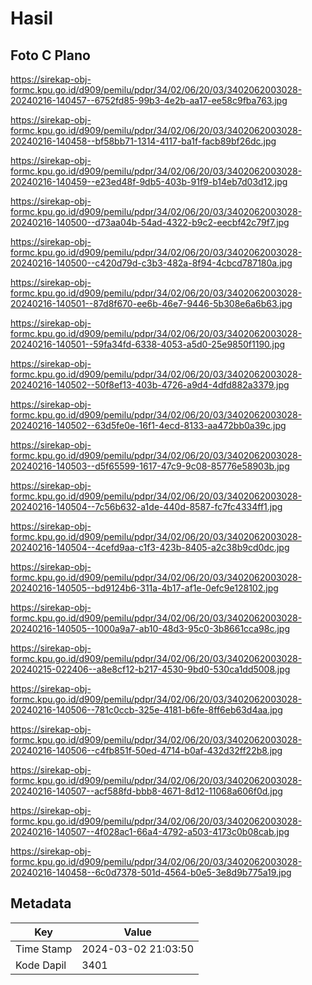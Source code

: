# Hasil

## Foto C Plano

https://sirekap-obj-formc.kpu.go.id/d909/pemilu/pdpr/34/02/06/20/03/3402062003028-20240216-140457--6752fd85-99b3-4e2b-aa17-ee58c9fba763.jpg

https://sirekap-obj-formc.kpu.go.id/d909/pemilu/pdpr/34/02/06/20/03/3402062003028-20240216-140458--bf58bb71-1314-4117-ba1f-facb89bf26dc.jpg

https://sirekap-obj-formc.kpu.go.id/d909/pemilu/pdpr/34/02/06/20/03/3402062003028-20240216-140459--e23ed48f-9db5-403b-91f9-b14eb7d03d12.jpg

https://sirekap-obj-formc.kpu.go.id/d909/pemilu/pdpr/34/02/06/20/03/3402062003028-20240216-140500--d73aa04b-54ad-4322-b9c2-eecbf42c79f7.jpg

https://sirekap-obj-formc.kpu.go.id/d909/pemilu/pdpr/34/02/06/20/03/3402062003028-20240216-140500--c420d79d-c3b3-482a-8f94-4cbcd787180a.jpg

https://sirekap-obj-formc.kpu.go.id/d909/pemilu/pdpr/34/02/06/20/03/3402062003028-20240216-140501--87d8f670-ee6b-46e7-9446-5b308e6a6b63.jpg

https://sirekap-obj-formc.kpu.go.id/d909/pemilu/pdpr/34/02/06/20/03/3402062003028-20240216-140501--59fa34fd-6338-4053-a5d0-25e9850f1190.jpg

https://sirekap-obj-formc.kpu.go.id/d909/pemilu/pdpr/34/02/06/20/03/3402062003028-20240216-140502--50f8ef13-403b-4726-a9d4-4dfd882a3379.jpg

https://sirekap-obj-formc.kpu.go.id/d909/pemilu/pdpr/34/02/06/20/03/3402062003028-20240216-140502--63d5fe0e-16f1-4ecd-8133-aa472bb0a39c.jpg

https://sirekap-obj-formc.kpu.go.id/d909/pemilu/pdpr/34/02/06/20/03/3402062003028-20240216-140503--d5f65599-1617-47c9-9c08-85776e58903b.jpg

https://sirekap-obj-formc.kpu.go.id/d909/pemilu/pdpr/34/02/06/20/03/3402062003028-20240216-140504--7c56b632-a1de-440d-8587-fc7fc4334ff1.jpg

https://sirekap-obj-formc.kpu.go.id/d909/pemilu/pdpr/34/02/06/20/03/3402062003028-20240216-140504--4cefd9aa-c1f3-423b-8405-a2c38b9cd0dc.jpg

https://sirekap-obj-formc.kpu.go.id/d909/pemilu/pdpr/34/02/06/20/03/3402062003028-20240216-140505--bd9124b6-311a-4b17-af1e-0efc9e128102.jpg

https://sirekap-obj-formc.kpu.go.id/d909/pemilu/pdpr/34/02/06/20/03/3402062003028-20240216-140505--1000a9a7-ab10-48d3-95c0-3b8661cca98c.jpg

https://sirekap-obj-formc.kpu.go.id/d909/pemilu/pdpr/34/02/06/20/03/3402062003028-20240215-022406--a8e8cf12-b217-4530-9bd0-530ca1dd5008.jpg

https://sirekap-obj-formc.kpu.go.id/d909/pemilu/pdpr/34/02/06/20/03/3402062003028-20240216-140506--781c0ccb-325e-4181-b6fe-8ff6eb63d4aa.jpg

https://sirekap-obj-formc.kpu.go.id/d909/pemilu/pdpr/34/02/06/20/03/3402062003028-20240216-140506--c4fb851f-50ed-4714-b0af-432d32ff22b8.jpg

https://sirekap-obj-formc.kpu.go.id/d909/pemilu/pdpr/34/02/06/20/03/3402062003028-20240216-140507--acf588fd-bbb8-4671-8d12-11068a606f0d.jpg

https://sirekap-obj-formc.kpu.go.id/d909/pemilu/pdpr/34/02/06/20/03/3402062003028-20240216-140507--4f028ac1-66a4-4792-a503-4173c0b08cab.jpg

https://sirekap-obj-formc.kpu.go.id/d909/pemilu/pdpr/34/02/06/20/03/3402062003028-20240216-140458--6c0d7378-501d-4564-b0e5-3e8d9b775a19.jpg


## Metadata

| Key        | Value               |
| ---------- | ------------------- |
| Time Stamp | 2024-03-02 21:03:50 |
| Kode Dapil | 3401                |



